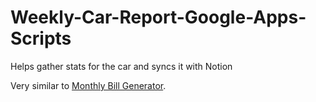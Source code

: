 # Weekly-Car-Report-Google-Apps-Scripts

Helps gather stats for the car and syncs it with Notion

Very similar to [Monthly Bill Generator](https://github.com/logicxd/Monthly-Bill-Generator-Google-Apps-Script).
